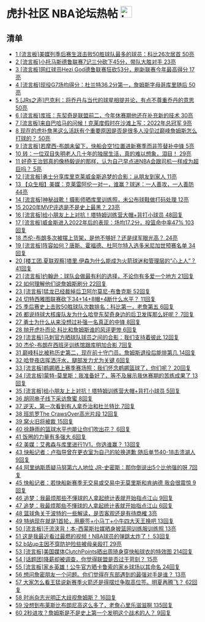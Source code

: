 # 虎扑社区 NBA论坛热帖 <img src="https://file.ipadown.com/tophub/assets/images/media/bbs.hupu.com.png_50x50.png" width="30" alt="Logo"></img>

## 清单

* [1 [流言板]美媒列季后赛生涯击败50胜球队最多的球员：科比26次居首 50亮](https://bbs.hupu.com/54961127.html)
* [2 [流言板]小托马斯德鲁联赛7记三分砍下45分，带队大胜对手 23亮](https://bbs.hupu.com/54962952.html)
* [3 [流言板]网红球员Hezi God德鲁联赛狂砍53分，刷新联赛今年最高得分 17亮](https://bbs.hupu.com/54963100.html)
* [4 [流言板]现役G7场均得分：杜兰特36.2分第一，詹姆斯字母哥库里随后 50亮](https://bbs.hupu.com/54962463.html)
* [5 [JRs之声]巴克利：将乔丹与当代的球星相提并论，有点不尊重乔丹的意思 50亮](https://bbs.hupu.com/54955304.html)
* [6 [流言板]库班：东契奇是联盟前二，今年休赛期他还在补充新的技术 30亮](https://bbs.hupu.com/54961915.html)
* [7 [流言板]来自巴哈马的问候！克莱度假时在沙滩上写：2022年总冠军 9亮](https://bbs.hupu.com/54962437.html)
* [8 现在的虎扑詹黑这么活跃有个重要原因是否是很多人没见过巅峰詹姆斯怎么打球的？ 50亮](https://bbs.hupu.com/54959596.html)
* [9 [流言板]若摩西-布朗未留下，快船会空1位置进新赛季而非签替补中锋 5亮](https://bbs.hupu.com/54961795.html)
* [10 转：一位双目失明老人几十年的独居生活，真的难以想象，泪目！ 29亮](https://bbs.hupu.com/54954123.html)
* [11 好奇王治郅真的像杨毅说的那样，认为自己早点进NBA会跟司机一样成为超巨吗？ 5亮](https://bbs.hupu.com/54962047.html)
* [12 [流言板]勇士分享库里克莱威金斯追梦的合影：从朋友到家人 11亮](https://bbs.hupu.com/54961177.html)
* [13 【众生相】美媒：克莱雷阿伦一对一，谁赢？球迷：一人善攻，一人善防 44亮](https://bbs.hupu.com/54956003.html)
* [14 [流言板]神秘战靴！摄影师晒库里训练照，未公布球鞋做打码处理 12亮](https://bbs.hupu.com/54959533.html)
* [15 2020年MVP评选是不是史上最黑？ 23亮](https://bbs.hupu.com/54960322.html)
* [16 [流言板]给小朋友上上对抗！塔特姆训练营大帽+背打小球员 48回复](https://bbs.hupu.com/54962992.html)
* [17 [流言板]威金斯进入2022年后的表现：场均17.2分，投篮命中率47% 103回复](https://bbs.hupu.com/54962883.html)
* [18 杰伦-布朗多次被摆上货架，是他不够好？还是绿军眼光高？ 24亮](https://bbs.hupu.com/54956495.html)
* [19 [流言板]阵容如何？唐斯、霍福德、杜阿尔特入选多米尼加世预赛名单 34回复](https://bbs.hupu.com/54963270.html)
* [20 [楼工团.夏联观察]塔里.伊森为什么能成为火箭球迷和管理层的“心上人”？ 41回复](https://bbs.hupu.com/54960310.html)
* [21 [流言板]约翰逊：球队会做最有利的选择，不论你有多爱一个地方 21回复](https://bbs.hupu.com/54963204.html)
* [22 如何理解他们说詹姆斯刷分 22回复](https://bbs.hupu.com/54963209.html)
* [23 [流言板]猛龙已经裁掉后卫阿尔莫尼-布鲁克斯 52回复](https://bbs.hupu.com/54962900.html)
* [24 切特西雅图联赛砍下34+14+8帽+4断什么水平？ 11回复](https://bbs.hupu.com/54963192.html)
* [25 季后赛史上击败50胜球队次数排名：科比第一，老詹第五 6回复](https://bbs.hupu.com/54963221.html)
* [26 都说持球大核废队友为什么哈登东契奇身边的后卫发挥那么好呢？ 7回复](https://bbs.hupu.com/54963283.html)
* [27 勇士为什么从来没想过补强一名真正的中锋 8回复](https://bbs.hupu.com/54963107.html)
* [28 抛开虎扑而论 科比和詹姆斯谁的风评更惨 6回复](https://bbs.hupu.com/54963296.html)
* [29 [流言板]马刺官方晒球队球员之间的合影：我们支持着彼此 12回复](https://bbs.hupu.com/54962862.html)
* [30 杰伦-布朗在西班牙训练馆跟库明加合影 7回复](https://bbs.hupu.com/54963023.html)
* [31 巅峰科比被称历史第二，现在前十守门员。詹姆斯退役后能排第几 14回复](https://bbs.hupu.com/54963029.html)
* [32 哈登夜店挥洒汗水，腿部发力尤为关键 6回复](https://bbs.hupu.com/54962956.html)
* [33 [流言板]鹈鹕晒上赛季赛场照：我们怀念鹈鹕篮球了，你们呢？ 20回复](https://bbs.hupu.com/54962870.html)
* [34 [流言板]蒙特-莫里斯：我准备好了，等不及展示我休赛期的苦练成果了 13回复](https://bbs.hupu.com/54962875.html)
* [35 [流言板]给小朋友上上对抗！塔特姆训练营大帽+背打小球员 5回复](https://bbs.hupu.com/54962994.html)
* [36 胡同串子线下采访詹蜜 8回复](https://bbs.hupu.com/54962861.html)
* [37 逆天，第一次看到有人拿乔治和杜兰特比 7回复](https://bbs.hupu.com/54962973.html)
* [38 班凯罗The CrawsOver高光片段 12回复](https://bbs.hupu.com/54962899.html)
* [39 窝火旧将被裁 15回复](https://bbs.hupu.com/54962909.html)
* [40 徐静雨的篮球水平也能让你们吹出花？ 6回复](https://bbs.hupu.com/54962873.html)
* [41 饭圈的力量有多强大 6回复](https://bbs.hupu.com/54962827.html)
* [42 美媒：艾弗森与库里进行1V1，你选谁赢？ 13回复](https://bbs.hupu.com/54962779.html)
* [43 快船记者：卢指导曾在更衣室为自己的轮换道歉 随后单节40-18击溃湖人 9回复](https://bbs.hupu.com/54962771.html)
* [44 阿里纳斯质疑马努第六人地位 JR-史密斯：那你倒说出5个比他强的呀 7回复](https://bbs.hupu.com/54962742.html)
* [45 快船记者：若快船新赛季无交易或交易中无莫里斯和肯纳德 我会很震惊 9回复](https://bbs.hupu.com/54962765.html)
* [46 追梦：我最烦那些不懂球的人拿起统计表就开始指点江山 9回复](https://bbs.hupu.com/54962733.html)
* [47 追梦：我最烦那些不懂球的人拿起统计表就开始指点江山 6回复](https://bbs.hupu.com/54962734.html)
* [48 篮球角关于波特的一些解读，是否客观还是有待商榷 3亮](https://bbs.hupu.com/54954642.html)
* [49 特纳现在就是1首轮，用鹿签+小马丁+小牛四大天王换吧 13回复](https://bbs.hupu.com/54962619.html)
* [50 [流言板]汗流浃背！本-西蒙斯社媒晒身披篮网训练服训练照 13亮](https://bbs.hupu.com/54955102.html)
* [51 这是我最近看过最燃的视频！NBA球员的弹跳太炸了！ 53回复](https://bbs.hupu.com/54959387.html)
* [52 b站up主因不穿防护险些被母亲殴打 29亮](https://bbs.hupu.com/54954846.html)
* [53 [流言板]美国媒体ClutchPoints晒出周琦身穿快船球衣的特效图 214回复](https://bbs.hupu.com/54956719.html)
* [54 [话题团]降薪却被调查，你觉得联盟是否过于苛刻？ 15亮](https://bbs.hupu.com/54955145.html)
* [55 [流言板]家乡英雄！公牛官方晒卡鲁索的家乡球场以其命名 24回复](https://bbs.hupu.com/54962457.html)
* [56 想问詹密朋友一个问题。你们觉得在东部遇到的最强对手是谁？ 13亮](https://bbs.hupu.com/54955918.html)
* [57 大家怎么看王猛说新赛季火箭还是得摆烂争取高位签。明夏再腾飞？ 62回复](https://bbs.hupu.com/54959687.html)
* [58 时尚杂志光明正大歧视詹姆斯？ 16回复](https://bbs.hupu.com/54962503.html)
* [59 没想到布莱斯比布朗尼高这么多了，老詹心里乐滋滋啊 135回复](https://bbs.hupu.com/54960836.html)
* [60 2秒进攻？詹姆斯是不是史上第一个发明这个战术的人？ 9回复](https://bbs.hupu.com/54962533.html)
